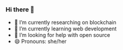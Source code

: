 ### Hi there 👋

- 🔭 I’m currently researching on blockchain
- 🌱 I’m currently learning web development
- 🤔 I’m looking for help with open source
- 😄 Pronouns: she/her
